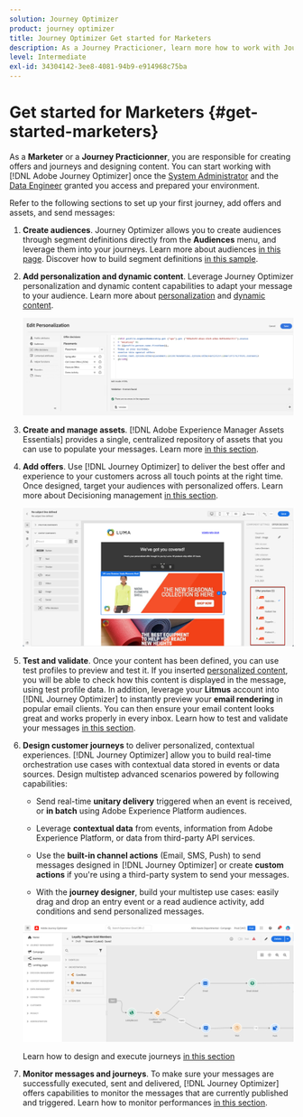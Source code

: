 ```yaml
---
solution: Journey Optimizer
product: journey optimizer
title: Journey Optimizer Get started for Marketers
description: As a Journey Practicioner, learn more how to work with Journey Optimizer
level: Intermediate
exl-id: 34304142-3ee8-4081-94b9-e914968c75ba
---
```

# Get started for Marketers {#get-started-marketers}

As a **Marketer** or a **Journey Practicionner**, you are responsible for creating offers and journeys and designing content. You can start working with [!DNL Adobe Journey Optimizer] once the [System Administrator](administrator.md) and the [Data Engineer](data-engineer.md) granted you access and prepared your environment.

Refer to the following sections to set up your first journey, add offers and assets, and send messages:

1. **Create audiences**. Journey Optimizer allows you to create audiences through segment definitions directly from the **Audiences** menu, and leverage them into your journeys.  Learn more about audiences [in this page](../../audience/about-audiences.md). Discover how to build segment definitions [in this sample](../../audience/creating-a-segment-definition.md).

1. **Add personalization and dynamic content**. Leverage Journey Optimizer personalization and dynamic content capabilities to adapt your message to your audience. Learn more about [personalization](../../personalization/personalize.md) and [dynamic content](../../personalization/get-started-dynamic-content.md).

    ![](../assets/perso_ee2.png)
    
1. **Create and manage assets**. [!DNL Adobe Experience Manager Assets Essentials] provides a single, centralized repository of assets that you can use to populate your messages. Learn more [in this section](../../email/assets-essentials.md).

1. **Add offers**. Use [!DNL Journey Optimizer] to deliver the best offer and experience to your customers across all touch points at the right time. Once designed, target your audiences with personalized offers. Learn more about Decisioning management [in this section](../../offers/get-started/starting-offer-decisioning.md).

    ![](../assets/offers-e2e-offers-displayed.png)
    
1. **Test and validate**. Once your content has been defined, you can use test profiles to preview and test it. If you inserted [personalized content](../../personalization/personalize.md), you will be able to check how this content is displayed in the message, using test profile data. In addition, leverage your **Litmus** account into [!DNL Journey Optimizer] to instantly preview your **email rendering** in popular email clients. You can then ensure your email content looks great and works properly in every inbox. Learn how to test and validate your messages [in this section](../../email/preview.md).

1. **Design customer journeys** to deliver personalized, contextual experiences. [!DNL Journey Optimizer] allow you to build real-time orchestration use cases with contextual data stored in events or data sources. Design multistep advanced scenarios powered by following capabilities:

    * Send real-time **unitary delivery** triggered when an event is received, or **in batch** using Adobe Experience Platform audiences.

    * Leverage **contextual data** from events, information from Adobe Experience Platform, or data from third-party API services.

    * Use the **built-in channel actions** (Email, SMS, Push) to send messages designed in [!DNL Journey Optimizer] or create **custom actions** if you're using a third-party system to send your messages.

    * With the **journey designer**, build your multistep use cases: easily drag and drop an entry event or a read audience activity, add conditions and send personalized messages.

    ![](../assets/journey-design.png)

    Learn how to design and execute journeys [in this section](../../building-journeys/journey-gs.md)

1. **Monitor messages and journeys**. To make sure your messages are successfully executed, sent and delivered, [!DNL Journey Optimizer] offers capabilities to monitor the messages that are currently published and triggered. Learn how to monitor performances [in this section](../../reports/global-report.md).

